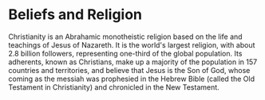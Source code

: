 # Beliefs and Religion

Christianity is an Abrahamic monotheistic religion based on the life and teachings of Jesus of Nazareth. It is the world's largest religion, with about 2.8 billion followers, representing one-third of the global population. Its adherents, known as Christians, make up a majority of the population in 157 countries and territories, and believe that Jesus is the Son of God, whose coming as the messiah was prophesied in the Hebrew Bible (called the Old Testament in Christianity) and chronicled in the New Testament.
